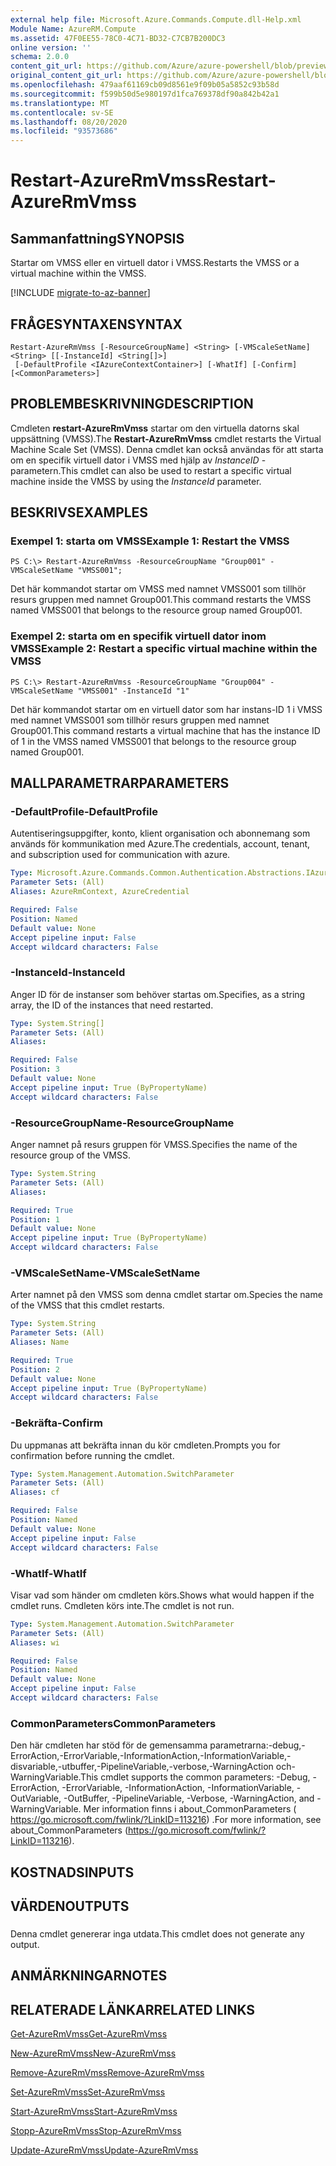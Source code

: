```yaml
---
external help file: Microsoft.Azure.Commands.Compute.dll-Help.xml
Module Name: AzureRM.Compute
ms.assetid: 47F0EE55-78C0-4C71-BD32-C7CB7B200DC3
online version: ''
schema: 2.0.0
content_git_url: https://github.com/Azure/azure-powershell/blob/preview/src/ResourceManager/Compute/Stack/Commands.Compute/help/Restart-AzureRmVmss.md
original_content_git_url: https://github.com/Azure/azure-powershell/blob/preview/src/ResourceManager/Compute/Stack/Commands.Compute/help/Restart-AzureRmVmss.md
ms.openlocfilehash: 479aaf61169cb09d8561e9f09b05a5852c93b58d
ms.sourcegitcommit: f599b50d5e980197d1fca769378df90a842b42a1
ms.translationtype: MT
ms.contentlocale: sv-SE
ms.lasthandoff: 08/20/2020
ms.locfileid: "93573686"
---
```

# <span data-ttu-id="b2485-101">Restart-AzureRmVmss</span><span class="sxs-lookup"><span data-stu-id="b2485-101">Restart-AzureRmVmss</span></span>

## <span data-ttu-id="b2485-102">Sammanfattning</span><span class="sxs-lookup"><span data-stu-id="b2485-102">SYNOPSIS</span></span>
<span data-ttu-id="b2485-103">Startar om VMSS eller en virtuell dator i VMSS.</span><span class="sxs-lookup"><span data-stu-id="b2485-103">Restarts the VMSS or a virtual machine within the VMSS.</span></span>

[!INCLUDE [migrate-to-az-banner](../../includes/migrate-to-az-banner.md)]

## <span data-ttu-id="b2485-104">FRÅGESYNTAXEN</span><span class="sxs-lookup"><span data-stu-id="b2485-104">SYNTAX</span></span>

```
Restart-AzureRmVmss [-ResourceGroupName] <String> [-VMScaleSetName] <String> [[-InstanceId] <String[]>]
 [-DefaultProfile <IAzureContextContainer>] [-WhatIf] [-Confirm] [<CommonParameters>]
```

## <span data-ttu-id="b2485-105">PROBLEMBESKRIVNING</span><span class="sxs-lookup"><span data-stu-id="b2485-105">DESCRIPTION</span></span>
<span data-ttu-id="b2485-106">Cmdleten **restart-AzureRmVmss** startar om den virtuella datorns skal uppsättning (VMSS).</span><span class="sxs-lookup"><span data-stu-id="b2485-106">The **Restart-AzureRmVmss** cmdlet restarts the Virtual Machine Scale Set (VMSS).</span></span>
<span data-ttu-id="b2485-107">Denna cmdlet kan också användas för att starta om en specifik virtuell dator i VMSS med hjälp av *InstanceID* -parametern.</span><span class="sxs-lookup"><span data-stu-id="b2485-107">This cmdlet can also be used to restart a specific virtual machine inside the VMSS by using the *InstanceId* parameter.</span></span>

## <span data-ttu-id="b2485-108">BESKRIVS</span><span class="sxs-lookup"><span data-stu-id="b2485-108">EXAMPLES</span></span>

### <span data-ttu-id="b2485-109">Exempel 1: starta om VMSS</span><span class="sxs-lookup"><span data-stu-id="b2485-109">Example 1: Restart the VMSS</span></span>
```
PS C:\> Restart-AzureRmVmss -ResourceGroupName "Group001" -VMScaleSetName "VMSS001";
```

<span data-ttu-id="b2485-110">Det här kommandot startar om VMSS med namnet VMSS001 som tillhör resurs gruppen med namnet Group001.</span><span class="sxs-lookup"><span data-stu-id="b2485-110">This command restarts the VMSS named VMSS001 that belongs to the resource group named Group001.</span></span>

### <span data-ttu-id="b2485-111">Exempel 2: starta om en specifik virtuell dator inom VMSS</span><span class="sxs-lookup"><span data-stu-id="b2485-111">Example 2: Restart a specific virtual machine within the VMSS</span></span>
```
PS C:\> Restart-AzureRmVmss -ResourceGroupName "Group004" -VMScaleSetName "VMSS001" -InstanceId "1"
```

<span data-ttu-id="b2485-112">Det här kommandot startar om en virtuell dator som har instans-ID 1 i VMSS med namnet VMSS001 som tillhör resurs gruppen med namnet Group001.</span><span class="sxs-lookup"><span data-stu-id="b2485-112">This command restarts a virtual machine that has the instance ID of 1 in the VMSS named VMSS001 that belongs to the resource group named Group001.</span></span>

## <span data-ttu-id="b2485-113">MALLPARAMETRAR</span><span class="sxs-lookup"><span data-stu-id="b2485-113">PARAMETERS</span></span>

### <span data-ttu-id="b2485-114">-DefaultProfile</span><span class="sxs-lookup"><span data-stu-id="b2485-114">-DefaultProfile</span></span>
<span data-ttu-id="b2485-115">Autentiseringsuppgifter, konto, klient organisation och abonnemang som används för kommunikation med Azure.</span><span class="sxs-lookup"><span data-stu-id="b2485-115">The credentials, account, tenant, and subscription used for communication with azure.</span></span>

```yaml
Type: Microsoft.Azure.Commands.Common.Authentication.Abstractions.IAzureContextContainer
Parameter Sets: (All)
Aliases: AzureRmContext, AzureCredential

Required: False
Position: Named
Default value: None
Accept pipeline input: False
Accept wildcard characters: False
```

### <span data-ttu-id="b2485-116">-InstanceId</span><span class="sxs-lookup"><span data-stu-id="b2485-116">-InstanceId</span></span>
<span data-ttu-id="b2485-117">Anger ID för de instanser som behöver startas om.</span><span class="sxs-lookup"><span data-stu-id="b2485-117">Specifies, as a string array, the ID of the instances that need restarted.</span></span>

```yaml
Type: System.String[]
Parameter Sets: (All)
Aliases: 

Required: False
Position: 3
Default value: None
Accept pipeline input: True (ByPropertyName)
Accept wildcard characters: False
```

### <span data-ttu-id="b2485-118">-ResourceGroupName</span><span class="sxs-lookup"><span data-stu-id="b2485-118">-ResourceGroupName</span></span>
<span data-ttu-id="b2485-119">Anger namnet på resurs gruppen för VMSS.</span><span class="sxs-lookup"><span data-stu-id="b2485-119">Specifies the name of the resource group of the VMSS.</span></span>

```yaml
Type: System.String
Parameter Sets: (All)
Aliases: 

Required: True
Position: 1
Default value: None
Accept pipeline input: True (ByPropertyName)
Accept wildcard characters: False
```

### <span data-ttu-id="b2485-120">-VMScaleSetName</span><span class="sxs-lookup"><span data-stu-id="b2485-120">-VMScaleSetName</span></span>
<span data-ttu-id="b2485-121">Arter namnet på den VMSS som denna cmdlet startar om.</span><span class="sxs-lookup"><span data-stu-id="b2485-121">Species the name of the VMSS that this cmdlet restarts.</span></span>

```yaml
Type: System.String
Parameter Sets: (All)
Aliases: Name

Required: True
Position: 2
Default value: None
Accept pipeline input: True (ByPropertyName)
Accept wildcard characters: False
```

### <span data-ttu-id="b2485-122">-Bekräfta</span><span class="sxs-lookup"><span data-stu-id="b2485-122">-Confirm</span></span>
<span data-ttu-id="b2485-123">Du uppmanas att bekräfta innan du kör cmdleten.</span><span class="sxs-lookup"><span data-stu-id="b2485-123">Prompts you for confirmation before running the cmdlet.</span></span>

```yaml
Type: System.Management.Automation.SwitchParameter
Parameter Sets: (All)
Aliases: cf

Required: False
Position: Named
Default value: None
Accept pipeline input: False
Accept wildcard characters: False
```

### <span data-ttu-id="b2485-124">-WhatIf</span><span class="sxs-lookup"><span data-stu-id="b2485-124">-WhatIf</span></span>
<span data-ttu-id="b2485-125">Visar vad som händer om cmdleten körs.</span><span class="sxs-lookup"><span data-stu-id="b2485-125">Shows what would happen if the cmdlet runs.</span></span> <span data-ttu-id="b2485-126">Cmdleten körs inte.</span><span class="sxs-lookup"><span data-stu-id="b2485-126">The cmdlet is not run.</span></span>

```yaml
Type: System.Management.Automation.SwitchParameter
Parameter Sets: (All)
Aliases: wi

Required: False
Position: Named
Default value: None
Accept pipeline input: False
Accept wildcard characters: False
```

### <span data-ttu-id="b2485-127">CommonParameters</span><span class="sxs-lookup"><span data-stu-id="b2485-127">CommonParameters</span></span>
<span data-ttu-id="b2485-128">Den här cmdleten har stöd för de gemensamma parametrarna:-debug,-ErrorAction,-ErrorVariable,-InformationAction,-InformationVariable,-disvariable,-utbuffer,-PipelineVariable,-verbose,-WarningAction och-WarningVariable.</span><span class="sxs-lookup"><span data-stu-id="b2485-128">This cmdlet supports the common parameters: -Debug, -ErrorAction, -ErrorVariable, -InformationAction, -InformationVariable, -OutVariable, -OutBuffer, -PipelineVariable, -Verbose, -WarningAction, and -WarningVariable.</span></span> <span data-ttu-id="b2485-129">Mer information finns i about_CommonParameters ( https://go.microsoft.com/fwlink/?LinkID=113216) .</span><span class="sxs-lookup"><span data-stu-id="b2485-129">For more information, see about_CommonParameters (https://go.microsoft.com/fwlink/?LinkID=113216).</span></span>

## <span data-ttu-id="b2485-130">KOSTNADS</span><span class="sxs-lookup"><span data-stu-id="b2485-130">INPUTS</span></span>

## <span data-ttu-id="b2485-131">VÄRDEN</span><span class="sxs-lookup"><span data-stu-id="b2485-131">OUTPUTS</span></span>

###  
<span data-ttu-id="b2485-132">Denna cmdlet genererar inga utdata.</span><span class="sxs-lookup"><span data-stu-id="b2485-132">This cmdlet does not generate any output.</span></span>

## <span data-ttu-id="b2485-133">ANMÄRKNINGAR</span><span class="sxs-lookup"><span data-stu-id="b2485-133">NOTES</span></span>

## <span data-ttu-id="b2485-134">RELATERADE LÄNKAR</span><span class="sxs-lookup"><span data-stu-id="b2485-134">RELATED LINKS</span></span>

[<span data-ttu-id="b2485-135">Get-AzureRmVmss</span><span class="sxs-lookup"><span data-stu-id="b2485-135">Get-AzureRmVmss</span></span>](./Get-AzureRmVmss.md)

[<span data-ttu-id="b2485-136">New-AzureRmVmss</span><span class="sxs-lookup"><span data-stu-id="b2485-136">New-AzureRmVmss</span></span>](./New-AzureRmVmss.md)

[<span data-ttu-id="b2485-137">Remove-AzureRmVmss</span><span class="sxs-lookup"><span data-stu-id="b2485-137">Remove-AzureRmVmss</span></span>](./Remove-AzureRmVmss.md)

[<span data-ttu-id="b2485-138">Set-AzureRmVmss</span><span class="sxs-lookup"><span data-stu-id="b2485-138">Set-AzureRmVmss</span></span>](./Set-AzureRmVmss.md)

[<span data-ttu-id="b2485-139">Start-AzureRmVmss</span><span class="sxs-lookup"><span data-stu-id="b2485-139">Start-AzureRmVmss</span></span>](./Start-AzureRmVmss.md)

[<span data-ttu-id="b2485-140">Stopp-AzureRmVmss</span><span class="sxs-lookup"><span data-stu-id="b2485-140">Stop-AzureRmVmss</span></span>](./Stop-AzureRmVmss.md)

[<span data-ttu-id="b2485-141">Update-AzureRmVmss</span><span class="sxs-lookup"><span data-stu-id="b2485-141">Update-AzureRmVmss</span></span>](./Update-AzureRmVmss.md)



